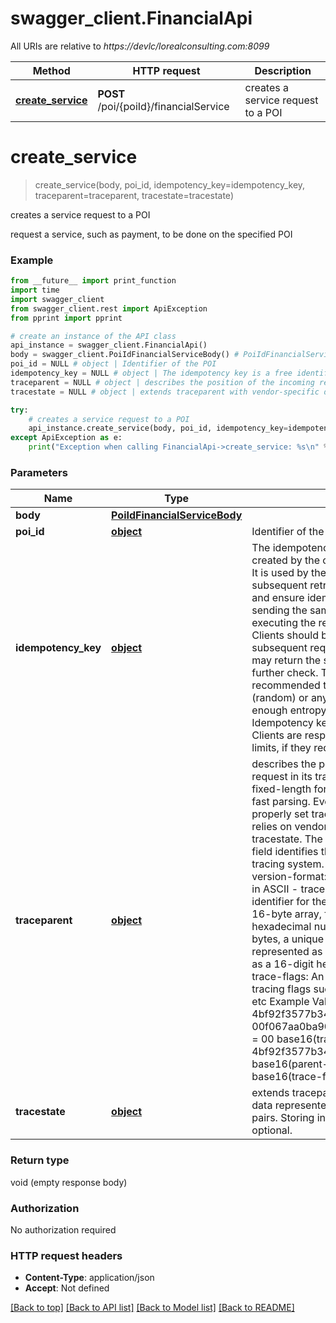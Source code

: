 # swagger_client.FinancialApi

All URIs are relative to *https://devlc/lorealconsulting.com:8099*

Method | HTTP request | Description
------------- | ------------- | -------------
[**create_service**](FinancialApi.md#create_service) | **POST** /poi/{poiId}/financialService | creates a service request to a POI

# **create_service**
> create_service(body, poi_id, idempotency_key=idempotency_key, traceparent=traceparent, tracestate=tracestate)

creates a service request to a POI

request a service, such as payment, to be done on the specified POI

### Example
```python
from __future__ import print_function
import time
import swagger_client
from swagger_client.rest import ApiException
from pprint import pprint

# create an instance of the API class
api_instance = swagger_client.FinancialApi()
body = swagger_client.PoiIdFinancialServiceBody() # PoiIdFinancialServiceBody | 
poi_id = NULL # object | Identifier of the POI
idempotency_key = NULL # object | The idempotency key is a free identifier created by the client to identify a request. It is used by the service to identify subsequent retries of the same request and ensure idempotent behavior by sending the same response without executing the request a second time.  Clients should be careful as any subsequent requests with the same key may return the same response without further check. Therefore, it is recommended to use an UUID version 4 (random) or any other random string with enough entropy to avoid collisions.  Idempotency keys expire after 24 hours. Clients are responsible to stay within this limits, if they require idempotent behavior.  (optional)
traceparent = NULL # object | describes the position of the incoming request in its trace graph  in a portable, fixed-length format.  Its design focuses on fast parsing.  Every tracing tool MUST properly set traceparent even when it only relies  on vendor-specific information in tracestate. The traceparent HTTP header field identifies the incoming request in a tracing system. It has four fields: - version-format: 2 bytes, \"00-\" in ASCII - trace-id: 32 bytes, a unique identifier for the trace, represented as a 16-byte array, formatted as a 32-digit hexadecimal number - parent-id: 16 bytes, a unique identifier for the span, represented as an 8-byte array, formatted as a 16-digit hexadecimal number - trace-flags: An 8-bit field that controls tracing flags such as sampling, trace level, etc   Example Value = 00-4bf92f3577b34da6a3ce929d0e0e4736-00f067aa0ba902b7-01   base16(version) = 00   base16(trace-id) = 4bf92f3577b34da6a3ce929d0e0e4736   base16(parent-id) = 00f067aa0ba902b7   base16(trace-flags) = 01  // sampled  (optional)
tracestate = NULL # object | extends traceparent with vendor-specific data represented by a set of name/value pairs. Storing information in tracestate is optional.  (optional)

try:
    # creates a service request to a POI
    api_instance.create_service(body, poi_id, idempotency_key=idempotency_key, traceparent=traceparent, tracestate=tracestate)
except ApiException as e:
    print("Exception when calling FinancialApi->create_service: %s\n" % e)
```

### Parameters

Name | Type | Description  | Notes
------------- | ------------- | ------------- | -------------
 **body** | [**PoiIdFinancialServiceBody**](PoiIdFinancialServiceBody.md)|  | 
 **poi_id** | [**object**](.md)| Identifier of the POI | 
 **idempotency_key** | [**object**](.md)| The idempotency key is a free identifier created by the client to identify a request. It is used by the service to identify subsequent retries of the same request and ensure idempotent behavior by sending the same response without executing the request a second time.  Clients should be careful as any subsequent requests with the same key may return the same response without further check. Therefore, it is recommended to use an UUID version 4 (random) or any other random string with enough entropy to avoid collisions.  Idempotency keys expire after 24 hours. Clients are responsible to stay within this limits, if they require idempotent behavior.  | [optional] 
 **traceparent** | [**object**](.md)| describes the position of the incoming request in its trace graph  in a portable, fixed-length format.  Its design focuses on fast parsing.  Every tracing tool MUST properly set traceparent even when it only relies  on vendor-specific information in tracestate. The traceparent HTTP header field identifies the incoming request in a tracing system. It has four fields: - version-format: 2 bytes, \&quot;00-\&quot; in ASCII - trace-id: 32 bytes, a unique identifier for the trace, represented as a 16-byte array, formatted as a 32-digit hexadecimal number - parent-id: 16 bytes, a unique identifier for the span, represented as an 8-byte array, formatted as a 16-digit hexadecimal number - trace-flags: An 8-bit field that controls tracing flags such as sampling, trace level, etc   Example Value &#x3D; 00-4bf92f3577b34da6a3ce929d0e0e4736-00f067aa0ba902b7-01   base16(version) &#x3D; 00   base16(trace-id) &#x3D; 4bf92f3577b34da6a3ce929d0e0e4736   base16(parent-id) &#x3D; 00f067aa0ba902b7   base16(trace-flags) &#x3D; 01  // sampled  | [optional] 
 **tracestate** | [**object**](.md)| extends traceparent with vendor-specific data represented by a set of name/value pairs. Storing information in tracestate is optional.  | [optional] 

### Return type

void (empty response body)

### Authorization

No authorization required

### HTTP request headers

 - **Content-Type**: application/json
 - **Accept**: Not defined

[[Back to top]](#) [[Back to API list]](../README.md#documentation-for-api-endpoints) [[Back to Model list]](../README.md#documentation-for-models) [[Back to README]](../README.md)

